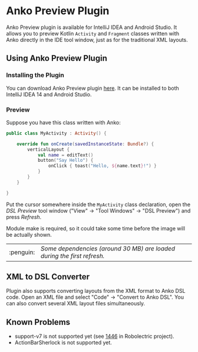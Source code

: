Anko Preview Plugin
===================

Anko Preview plugin is available for IntelliJ IDEA and Android Studio. It allows you to preview Kotlin `Activity` and `Fragment` classes written with Anko directly in the IDE tool window, just as for the traditional XML layouts.

## Using Anko Preview Plugin

### Installing the Plugin

You can download Anko Preview plugin [here](https://plugins.jetbrains.com/update/index?pr=&updateId=19242). It can be installed to both IntelliJ IDEA 14 and Android Studio.

### Preview

Suppose you have this class written with Anko:

```kotlin
public class MyActivity : Activity() {

	override fun onCreate(savedInstanceState: Bundle?) {
		verticalLayout {
			val name = editText()
			button("Say Hello") {
				onClick { toast("Hello, ${name.text}!") }
			}
		}
	}

}
```

Put the cursor somewhere inside the `MyActivity` class declaration, open the *DSL Preview* tool window ("View" → "Tool Windows" → "DSL Preview") and press *Refresh*.

Module make is required, so it could take some time before the image will be actually shown.

<table>
<tr><td width="50px" align="center">:penguin:</td>
<td>
<i>Some dependencies (around 30 MB) are loaded during the first refresh.</i>
</td>
</tr>
</table>

## XML to DSL Converter

Plugin also supports converting layouts from the XML format to Anko DSL code. Open an XML file and select "Code" → "Convert to Anko DSL". You can also convert several XML layout files simultaneously.

## Known Problems

- support-v7 is not supported yet (see [1446](https://github.com/robolectric/robolectric/issues/1446) in Robolectric project).
- ActionBarSherlock is not supported yet.
